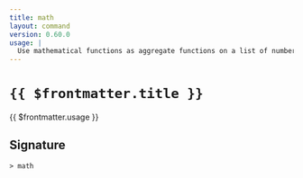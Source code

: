 ```yaml
---
title: math
layout: command
version: 0.60.0
usage: |
  Use mathematical functions as aggregate functions on a list of numbers or tables.
---
```


# `{{ $frontmatter.title }}`

<div style='white-space: pre-wrap;'>{{ $frontmatter.usage }}</div>

## Signature

```> math ```
